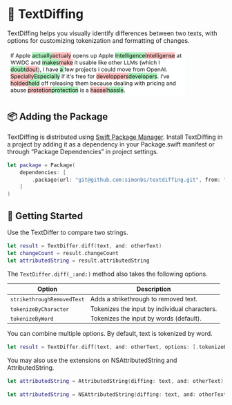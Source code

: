 # 🧬 TextDiffing

TextDiffing helps you visually identify differences between two texts, with options for customizing tokenization and formatting of changes.

![](screenshot.png)

## 📦 Adding the Package

TextDiffing is distributed using [Swift Package Manager](https://www.swift.org/documentation/package-manager/). Install TextDiffing in a project by adding it as a dependency in your Package.swift manifest or through “Package Dependencies” in project settings.

```swift
let package = Package(
    dependencies: [
        .package(url: "git@github.com:simonbs/textdiffing.git", from: "1.0.1")
    ]
)
```

## 🚀 Getting Started

Use the TextDiffer to compare two strings.

```swift
let result = TextDiffer.diff(text, and: otherText)
let changeCount = result.changeCount
let attributedString = result.attributedString
```

The `TextDiffer.diff(_:and:)` method also takes the following options.

|Option|Description|
|-|-|
|`strikethroughRemovedText`|Adds a strikethrough to removed text.|
|`tokenizeByCharacter`|Tokenizes the input by individual characters.|
|`tokenizeByWord`|Tokenizes the input by words (default).|

You can combine multiple options. By default, text is tokenized by word.

```swift
let result = TextDiffer.diff(text, and: otherText, options: [.tokenizeByCharacter, .strikethroughRemovedText])
```

You may also use the extensions on NSAttributedString and AttributedString.

```swift
let attributedString = AttributedString(diffing: text, and: otherText)
```

```swift
let attributedString = NSAttributedString(diffing: text, and: otherText)
```
